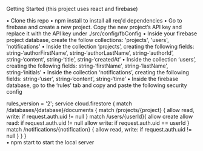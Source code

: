 Getting Started
(this project uses react and firebase)

•	Clone this repo
•	npm install to install all req'd dependencies
•	Go to firebase and create a new project. Copy the new project’s API key and replace it with the API key under ./src/config/fbConfig
•	Inside your firebase project database, create the follow collections: 'projects', 'users', 'notifications'
•	Inside the collection ‘projects’, creating the following fields: string-‘authorFirstName’, string-‘authorLastName’, string-‘authorId’, string-‘content’, string-‘title’, string-‘createdAt’
•	Inside the collection ‘users’, creating the following fields: string-‘firstName’, string-‘lastName’, string-‘initials’
•	Inside the collection ‘notifications’, creating the following fields: string-‘user’, string-‘content’, string-‘time’
•	Inside the firebase database, go to the ‘rules’ tab and copy and paste the following security config

rules_version = '2';
service cloud.firestore {
  match /databases/{database}/documents {
    match /projects/{project} {
      allow read, write: if request.auth.uid != null
    }
    match /users/{userId}{
      allow create
      allow read: if request.auth.uid != null
      allow write: if request.auth.uid == userId
    }
    match /notifications/{notification} {
      allow read, write: if request.auth.uid != null
    }
  }
}
</br>
•	npm start to start the local server 
